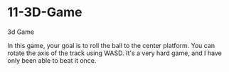 # 11-3D-Game
3d Game

In this game, your goal is to roll the ball to the center platform. You can rotate the axis of the track using WASD.
It's a very hard game, and I have only been able to beat it once.
